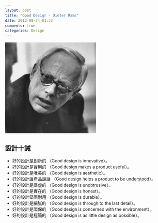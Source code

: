 ```yaml
---
layout: post
title: "Good Design - Dieter Rams"
date: 2012-08-24 01:32
comments: true
categories: Design
---
```


![Diter Rams](/images/dieterrams.jpg "Diter Rams")

## 設計十誡

+ 好的設計是創新的 （Good design is innovative）。
+ 好的設計是實用的 （Good design makes a product useful）。
+ 好的設計是唯美的 （Good design is aesthetic）。
+ 好的設計讓產品說話 （Good design helps a product to be understood）。
+ 好的設計是謙虛的 （Good design is unobtrusive）。
+ 好的設計是實在的 （Good design is honest）。
+ 好的設計堅固耐用 （Good design is durable）。
+ 好的設計是細膩的 （Good design is through to the last detail）。
+ 好的設計是環保的 （Good design is concerned with the environment）。
+ 好的設計是極簡的 （Good design is as little design as possible）。